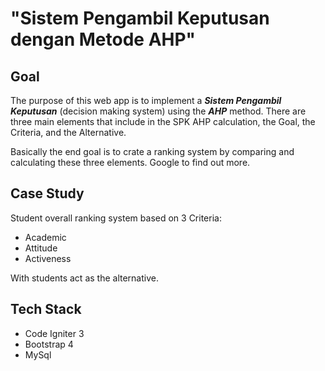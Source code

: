 # "Sistem Pengambil Keputusan dengan Metode AHP"

## Goal

The purpose of this web app is to implement a **_Sistem Pengambil Keputusan_** (decision making system) using the **_AHP_** method. There are three main elements that include in the SPK AHP calculation, the Goal, the Criteria, and the Alternative.

Basically the end goal is to crate a ranking system by comparing and calculating these three elements. Google to find out more.

## Case Study

Student overall ranking system based on 3 Criteria:

- Academic
- Attitude
- Activeness

With students act as the alternative.

## Tech Stack

- Code Igniter 3
- Bootstrap 4
- MySql
